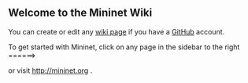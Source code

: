 Welcome to the Mininet Wiki
---------------------------
You can create or edit any [wiki page](wiki/_pages) if you have a [GitHub](https://github.com) account.

To get started with Mininet, click on any page in the sidebar to the right ======>

or visit http://mininet.org .